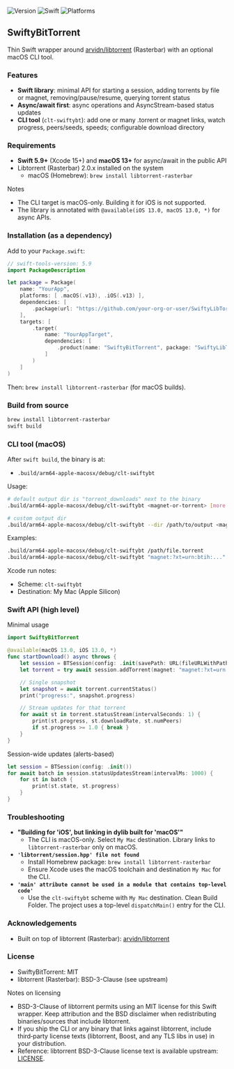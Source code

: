 ![Version](https://img.shields.io/badge/version-1.0-blue)
![Swift](https://img.shields.io/badge/Swift-6.0%2B-orange)
![Platforms](https://img.shields.io/badge/platforms-macOS%20%7C%20Linux-lightgrey)

## SwiftyBitTorrent

 Thin Swift wrapper around [arvidn/libtorrent](https://github.com/arvidn/libtorrent) (Rasterbar) with an optional macOS CLI tool.

### Features
- **Swift library**: minimal API for starting a session, adding torrents by file or magnet, removing/pause/resume, querying torrent status
- **Async/await first**: async operations and AsyncStream-based status updates
- **CLI tool** (`clt-swiftybt`): add one or many .torrent or magnet links, watch progress, peers/seeds, speeds; configurable download directory

### Requirements
- **Swift 5.9+** (Xcode 15+) and **macOS 13+** for async/await in the public API
- Libtorrent (Rasterbar) 2.0.x installed on the system
  - macOS (Homebrew): `brew install libtorrent-rasterbar`

Notes
- The CLI target is macOS-only. Building it for iOS is not supported.
- The library is annotated with `@available(iOS 13.0, macOS 13.0, *)` for async APIs.

### Installation (as a dependency)
Add to your `Package.swift`:

```swift
// swift-tools-version: 5.9
import PackageDescription

let package = Package(
    name: "YourApp",
    platforms: [ .macOS(.v13), .iOS(.v13) ],
    dependencies: [
        .package(url: "https://github.com/your-org-or-user/SwiftyLibTorrent.git", branch: "main")
    ],
    targets: [
        .target(
            name: "YourAppTarget",
            dependencies: [
                .product(name: "SwiftyBitTorrent", package: "SwiftyLibTorrent")
            ]
        )
    ]
)
```

Then: `brew install libtorrent-rasterbar` (for macOS builds).

### Build from source
```bash
brew install libtorrent-rasterbar
swift build
```

### CLI tool (macOS)
After `swift build`, the binary is at:
- `.build/arm64-apple-macosx/debug/clt-swiftybt`

Usage:
```bash
# default output dir is "torrent_downloads" next to the binary
.build/arm64-apple-macosx/debug/clt-swiftybt <magnet-or-torrent> [more...]

# custom output dir
.build/arm64-apple-macosx/debug/clt-swiftybt --dir /path/to/output <magnet-or-torrent>
```

Examples:
```bash
.build/arm64-apple-macosx/debug/clt-swiftybt /path/file.torrent
.build/arm64-apple-macosx/debug/clt-swiftybt "magnet:?xt=urn:btih:..." "magnet:?xt=urn:btih:..."
```

Xcode run notes:
- Scheme: `clt-swiftybt`
- Destination: My Mac (Apple Silicon)

### Swift API (high level)

Minimal usage
```swift
import SwiftyBitTorrent

@available(macOS 13.0, iOS 13.0, *)
func startDownload() async throws {
    let session = BTSession(config: .init(savePath: URL(fileURLWithPath: "/path/to/output")))
    let torrent = try await session.addTorrent(magnet: "magnet:?xt=urn:btih:...")

    // Single snapshot
    let snapshot = await torrent.currentStatus()
    print("progress:", snapshot.progress)

    // Stream updates for that torrent
    for await st in torrent.statusStream(intervalSeconds: 1) {
        print(st.progress, st.downloadRate, st.numPeers)
        if st.progress >= 1.0 { break }
    }
}
```

Session-wide updates (alerts-based)
```swift
let session = BTSession(config: .init())
for await batch in session.statusUpdatesStream(intervalMs: 1000) {
    for st in batch {
        print(st.state, st.progress)
    }
}
```

### Troubleshooting
- **"Building for 'iOS', but linking in dylib built for 'macOS'"**
  - The CLI is macOS-only. Select `My Mac` destination. Library links to `libtorrent-rasterbar` only on macOS.
- **`'libtorrent/session.hpp' file not found`**
  - Install Homebrew package: `brew install libtorrent-rasterbar`
  - Ensure Xcode uses the macOS toolchain and destination `My Mac` for the CLI.
- **`'main' attribute cannot be used in a module that contains top-level code'`**
  - Use the `clt-swiftybt` scheme with `My Mac` destination. Clean Build Folder. The project uses a top-level `dispatchMain()` entry for the CLI.

### Acknowledgements
- Built on top of libtorrent (Rasterbar): [arvidn/libtorrent](https://github.com/arvidn/libtorrent)

### License
- SwiftyBitTorrent: MIT
- libtorrent (Rasterbar): BSD-3-Clause (see upstream)

Notes on licensing
- BSD-3-Clause of libtorrent permits using an MIT license for this Swift wrapper. Keep attribution and the BSD disclaimer when redistributing binaries/sources that include libtorrent.
- If you ship the CLI or any binary that links against libtorrent, include third‑party license texts (libtorrent, Boost, and any TLS libs in use) in your distribution.
- Reference: libtorrent BSD-3-Clause license text is available upstream: [LICENSE](https://github.com/arvidn/libtorrent/blob/RC_2_0/LICENSE).


